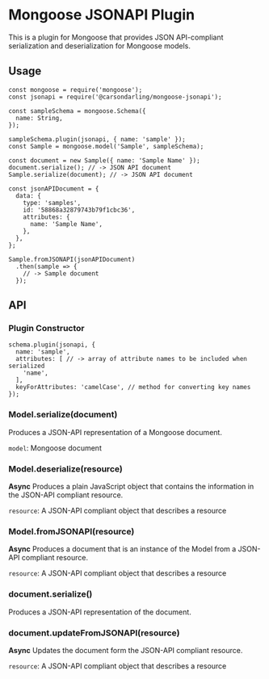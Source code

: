 # Mongoose JSONAPI Plugin

This is a plugin for Mongoose that provides JSON API-compliant serialization and deserialization for Mongoose models.

## Usage

```node
const mongoose = require('mongoose');
const jsonapi = require('@carsondarling/mongoose-jsonapi');

const sampleSchema = mongoose.Schema({
  name: String,
});

sampleSchema.plugin(jsonapi, { name: 'sample' });
const Sample = mongoose.model('Sample', sampleSchema);

const document = new Sample({ name: 'Sample Name' });
document.serialize(); // -> JSON API document
Sample.serialize(document); // -> JSON API document

const jsonAPIDocument = {
  data: {
    type: 'samples',
    id: '58868a32879743b79f1cbc36',
    attributes: {
      name: 'Sample Name',
    },
  },
};

Sample.fromJSONAPI(jsonAPIDocument)
  .then(sample => {
    // -> Sample document
  });
```

## API

### Plugin Constructor

```node
schema.plugin(jsonapi, { 
  name: 'sample',
  attributes: [ // -> array of attribute names to be included when serialized
    'name',
  ],
  keyForAttributes: 'camelCase', // method for converting key names
});
```

### Model.serialize(document)

Produces a JSON-API representation of a Mongoose document.

`model`: Mongoose document

### Model.deserialize(resource)

**Async** Produces a plain JavaScript object that contains the information in the JSON-API compliant resource.

`resource`: A JSON-API compliant object that describes a resource

### Model.fromJSONAPI(resource)

**Async** Produces a document that is an instance of the Model from a JSON-API compliant resource.

`resource`: A JSON-API compliant object that describes a resource

### document.serialize()

Produces a JSON-API representation of the document.

### document.updateFromJSONAPI(resource)

**Async** Updates the document form the JSON-API compliant resource.

`resource`: A JSON-API compliant object that describes a resource
